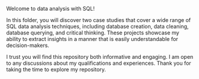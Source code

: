 Welcome to data analysis with SQL! 

In this folder, you will discover two case studies that cover a wide range of SQL data analysis techniques, including database creation, data cleaning, database querying, and critical thinking. These projects showcase my ability to extract insights in a manner that is easily understandable for decision-makers.

I trust you will find this repository both informative and engaging. I am open to any discussions about my qualifications and experiences. Thank you for taking the time to explore my repository.

